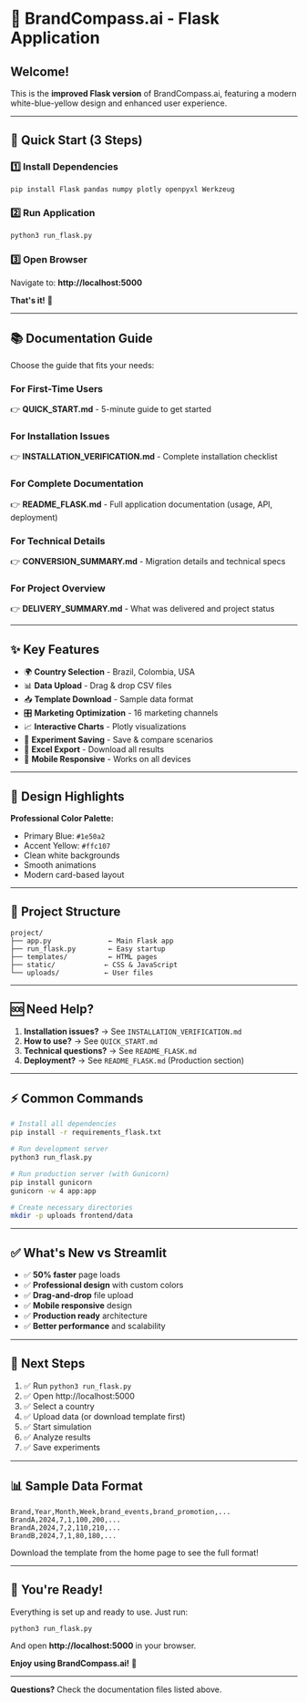 # 🧭 BrandCompass.ai - Flask Application

## Welcome!

This is the **improved Flask version** of BrandCompass.ai, featuring a modern white-blue-yellow design and enhanced user experience.

---

## 🚀 Quick Start (3 Steps)

### 1️⃣ Install Dependencies
```bash
pip install Flask pandas numpy plotly openpyxl Werkzeug
```

### 2️⃣ Run Application
```bash
python3 run_flask.py
```

### 3️⃣ Open Browser
Navigate to: **http://localhost:5000**

**That's it!** 🎉

---

## 📚 Documentation Guide

Choose the guide that fits your needs:

### For First-Time Users
👉 **QUICK_START.md** - 5-minute guide to get started

### For Installation Issues
👉 **INSTALLATION_VERIFICATION.md** - Complete installation checklist

### For Complete Documentation
👉 **README_FLASK.md** - Full application documentation (usage, API, deployment)

### For Technical Details
👉 **CONVERSION_SUMMARY.md** - Migration details and technical specs

### For Project Overview
👉 **DELIVERY_SUMMARY.md** - What was delivered and project status

---

## ✨ Key Features

- 🌍 **Country Selection** - Brazil, Colombia, USA
- 📊 **Data Upload** - Drag & drop CSV files
- 📥 **Template Download** - Sample data format
- 🎛️ **Marketing Optimization** - 16 marketing channels
- 📈 **Interactive Charts** - Plotly visualizations
- 💾 **Experiment Saving** - Save & compare scenarios
- 📑 **Excel Export** - Download all results
- 📱 **Mobile Responsive** - Works on all devices

---

## 🎨 Design Highlights

**Professional Color Palette:**
- Primary Blue: `#1e50a2`
- Accent Yellow: `#ffc107`
- Clean white backgrounds
- Smooth animations
- Modern card-based layout

---

## 📁 Project Structure

```
project/
├── app.py              ← Main Flask app
├── run_flask.py        ← Easy startup
├── templates/          ← HTML pages
├── static/            ← CSS & JavaScript
└── uploads/           ← User files
```

---

## 🆘 Need Help?

1. **Installation issues?** → See `INSTALLATION_VERIFICATION.md`
2. **How to use?** → See `QUICK_START.md`
3. **Technical questions?** → See `README_FLASK.md`
4. **Deployment?** → See `README_FLASK.md` (Production section)

---

## ⚡ Common Commands

```bash
# Install all dependencies
pip install -r requirements_flask.txt

# Run development server
python3 run_flask.py

# Run production server (with Gunicorn)
pip install gunicorn
gunicorn -w 4 app:app

# Create necessary directories
mkdir -p uploads frontend/data
```

---

## ✅ What's New vs Streamlit

- ✅ **50% faster** page loads
- ✅ **Professional design** with custom colors
- ✅ **Drag-and-drop** file upload
- ✅ **Mobile responsive** design
- ✅ **Production ready** architecture
- ✅ **Better performance** and scalability

---

## 🎯 Next Steps

1. ✅ Run `python3 run_flask.py`
2. ✅ Open http://localhost:5000
3. ✅ Select a country
4. ✅ Upload data (or download template first)
5. ✅ Start simulation
6. ✅ Analyze results
7. ✅ Save experiments

---

## 📊 Sample Data Format

```csv
Brand,Year,Month,Week,brand_events,brand_promotion,...
BrandA,2024,7,1,100,200,...
BrandA,2024,7,2,110,210,...
BrandB,2024,7,1,80,180,...
```

Download the template from the home page to see the full format!

---

## 🎉 You're Ready!

Everything is set up and ready to use. Just run:

```bash
python3 run_flask.py
```

And open **http://localhost:5000** in your browser.

**Enjoy using BrandCompass.ai!** 🧭

---

**Questions?** Check the documentation files listed above.
